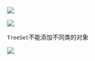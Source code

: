 

![](https://pic.superbed.cn/item/5dff02c676085c328929810c.jpg)

![](https://pic2.superbed.cn/item/5dff04a476085c32892ac060.jpg)



`TreeSet`不能添加不同类的对象

![](https://pic3.superbed.cn/item/5dff045676085c32892aa5f6.jpg)




